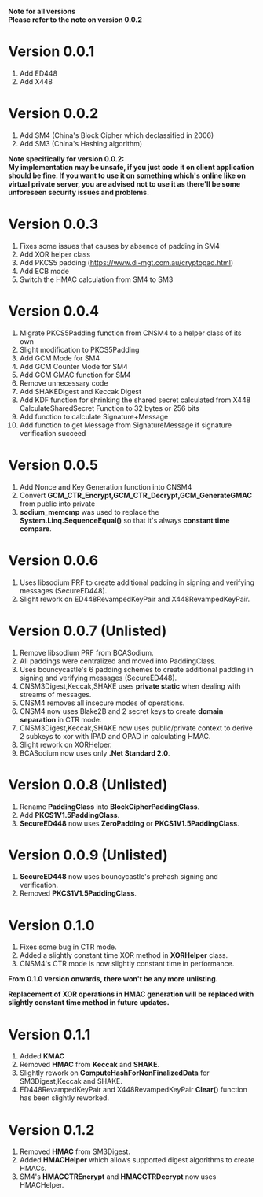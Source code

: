 **Note for all versions\
Please refer to the note on version 0.0.2**

# Version 0.0.1
1. Add ED448
2. Add X448

# Version 0.0.2
1. Add SM4 (China's Block Cipher which declassified in 2006)
2. Add SM3 (China's Hashing algorithm)

**Note specifically for version 0.0.2:\
My implementation may be unsafe, if you just code it on client
application should be fine. If you want to use it on something which's
online like on virtual private server, you are advised not to use it as
there'll be some unforeseen security issues and problems.**

# Version 0.0.3
1. Fixes some issues that causes by absence of padding in SM4
2. Add XOR helper class
3. Add PKCS5 padding (https://www.di-mgt.com.au/cryptopad.html)
4. Add ECB mode
5. Switch the HMAC calculation from SM4 to SM3

# Version 0.0.4
1. Migrate PKCS5Padding function from CNSM4 to a helper class of its own
2. Slight modification to PKCS5Padding
3. Add GCM Mode for SM4
4. Add GCM Counter Mode for SM4
5. Add GCM GMAC function for SM4
6. Remove unnecessary code
7. Add SHAKEDigest and Keccak Digest
8. Add KDF function for shrinking the shared secret calculated from X448 CalculateSharedSecret Function to 32 bytes or 256 bits
9. Add function to calculate Signature+Message
10. Add function to get Message from SignatureMessage if signature verification succeed

# Version 0.0.5
1. Add Nonce and Key Generation function into CNSM4
2. Convert **GCM_CTR_Encrypt,GCM_CTR_Decrypt,GCM_GenerateGMAC** from public into private
3. **sodium_memcmp** was used to replace the **System.Linq.SequenceEqual()** so that it's always **constant time compare**.

# Version 0.0.6
1. Uses libsodium PRF to create additional padding in signing and verifying messages (SecureED448).
2. Slight rework on ED448RevampedKeyPair and X448RevampedKeyPair.

# Version 0.0.7 (Unlisted)
1. Remove libsodium PRF from BCASodium.
2. All paddings were centralized and moved into PaddingClass.
3. Uses bouncycastle's 6 padding schemes to create additional padding in signing and verifying messages (SecureED448).
4. CNSM3Digest,Keccak,SHAKE uses **private static** when dealing with streams of messages.
5. CNSM4 removes all insecure modes of operations.
6. CNSM4 now uses Blake2B and 2 secret keys to create **domain separation** in CTR mode.
7. CNSM3Digest,Keccak,SHAKE now uses public/private context to derive 2 subkeys to xor with IPAD and OPAD in calculating HMAC.
8. Slight rework on XORHelper.
9. BCASodium now uses only **.Net Standard 2.0**.

# Version 0.0.8 (Unlisted)
1. Rename **PaddingClass** into **BlockCipherPaddingClass**.
2. Add **PKCS1V1.5PaddingClass**.
3. **SecureED448** now uses **ZeroPadding** or **PKCS1V1.5PaddingClass**.

# Version 0.0.9 (Unlisted)
1. **SecureED448** now uses bouncycastle's prehash signing and verification.
2. Removed **PKCS1V1.5PaddingClass**.

# Version 0.1.0
1. Fixes some bug in CTR mode.
2. Added a slightly constant time XOR method in **XORHelper** class.
3. CNSM4's CTR mode is now slightly constant time in performance. 

**From 0.1.0 version onwards, there won't be any more unlisting.**

**Replacement of XOR operations in HMAC generation will be replaced with slightly constant time method in future updates.**

# Version 0.1.1
1. Added  **KMAC**
2. Removed **HMAC** from **Keccak** and **SHAKE**.
3. Slightly rework on **ComputeHashForNonFinalizedData** for SM3Digest,Keccak and SHAKE.
4. ED448RevampedKeyPair and X448RevampedKeyPair **Clear()** function has been slightly reworked. 

# Version 0.1.2
1. Removed **HMAC** from SM3Digest.
2. Added **HMACHelper** which allows supported digest algorithms to create HMACs.
3. SM4's **HMACCTREncrypt** and **HMACCTRDecrypt** now uses HMACHelper.
